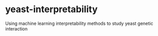 # yeast-interpretability
Using machine learning interpretability methods to study yeast genetic interaction

